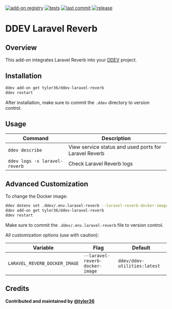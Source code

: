[![add-on registry](https://img.shields.io/badge/DDEV-Add--on_Registry-blue)](https://addons.ddev.com)
[![tests](https://github.com/tyler36/ddev-laravel-reverb/actions/workflows/tests.yml/badge.svg?branch=main)](https://github.com/tyler36/ddev-laravel-reverb/actions/workflows/tests.yml?query=branch%3Amain)
[![last commit](https://img.shields.io/github/last-commit/tyler36/ddev-laravel-reverb)](https://github.com/tyler36/ddev-laravel-reverb/commits)
[![release](https://img.shields.io/github/v/release/tyler36/ddev-laravel-reverb)](https://github.com/tyler36/ddev-laravel-reverb/releases/latest)

# DDEV Laravel Reverb

## Overview

This add-on integrates Laravel Reverb into your [DDEV](https://ddev.com/) project.

## Installation

```bash
ddev add-on get tyler36/ddev-laravel-reverb
ddev restart
```

After installation, make sure to commit the `.ddev` directory to version control.

## Usage

| Command | Description |
| ------- | ----------- |
| `ddev describe` | View service status and used ports for Laravel Reverb |
| `ddev logs -s laravel-reverb` | Check Laravel Reverb logs |

## Advanced Customization

To change the Docker image:

```bash
ddev dotenv set .ddev/.env.laravel-reverb --laravel-reverb-docker-image="ddev/ddev-utilities:latest"
ddev add-on get tyler36/ddev-laravel-reverb
ddev restart
```

Make sure to commit the `.ddev/.env.laravel-reverb` file to version control.

All customization options (use with caution):

| Variable | Flag | Default |
| -------- | ---- | ------- |
| `LARAVEL_REVERB_DOCKER_IMAGE` | `--laravel-reverb-docker-image` | `ddev/ddev-utilities:latest` |

## Credits

**Contributed and maintained by [@tyler36](https://github.com/tyler36)**

